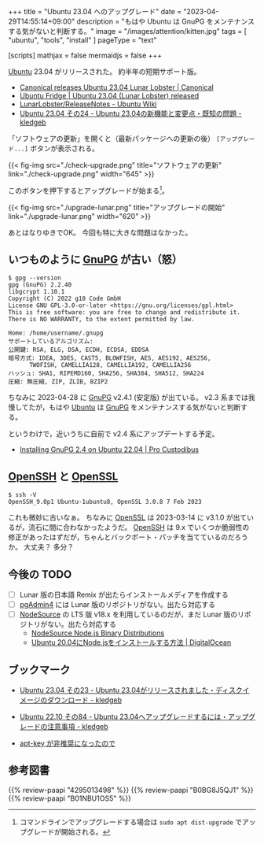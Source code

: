 +++
title = "Ubuntu 23.04 へのアップグレード"
date =  "2023-04-29T14:55:14+09:00"
description = "もはや Ubuntu は GnuPG をメンテナンスする気がないと判断する。"
image = "/images/attention/kitten.jpg"
tags = [ "ubuntu", "tools", "install" ]
pageType = "text"

[scripts]
  mathjax = false
  mermaidjs = false
+++

[Ubuntu] 23.04 がリリースされた。
約半年の短期サポート版。

- [Canonical releases Ubuntu 23.04 Lunar Lobster | Canonical](https://canonical.com/blog/canonical-releases-ubuntu-23-04-lunar-lobster)
- [Ubuntu Fridge | Ubuntu 23.04 (Lunar Lobster) released](https://ubuntu-news.org/2023/04/20/ubuntu-23-04-lunar-lobster-released/)
- [LunarLobster/ReleaseNotes - Ubuntu Wiki](https://wiki.ubuntu.com/LunarLobster/ReleaseNotes)
- [Ubuntu 23.04 その24 - Ubuntu 23.04の新機能と変更点・既知の問題 - kledgeb](https://kledgeb.blogspot.com/2023/04/ubuntu-2304-24-ubuntu-2304.html)

「ソフトウェアの更新」を開くと（最新パッケージへの更新の後） `[アップグレード...]` ボタンが表示される。

{{< fig-img src="./check-upgrade.png" title="ソフトウェアの更新" link="./check-upgrade.png" width="645" >}}

このボタンを押下するとアップグレードが始まる[^cmd1]。

[^cmd1]: コマンドラインでアップグレードする場合は `sudo apt dist-upgrade` でアップグレードが開始される。

{{< fig-img src="./upgrade-lunar.png" title="アップグレードの開始" link="./upgrade-lunar.png" width="620" >}}

あとはなりゆきでOK。
今回も特に大きな問題はなかった。

## いつものように [GnuPG] が古い（怒）

```text
$ gpg --version
gpg (GnuPG) 2.2.40
libgcrypt 1.10.1
Copyright (C) 2022 g10 Code GmbH
License GNU GPL-3.0-or-later <https://gnu.org/licenses/gpl.html>
This is free software: you are free to change and redistribute it.
There is NO WARRANTY, to the extent permitted by law.

Home: /home/username/.gnupg
サポートしているアルゴリズム:
公開鍵: RSA, ELG, DSA, ECDH, ECDSA, EDDSA
暗号方式: IDEA, 3DES, CAST5, BLOWFISH, AES, AES192, AES256,
      TWOFISH, CAMELLIA128, CAMELLIA192, CAMELLIA256
ハッシュ: SHA1, RIPEMD160, SHA256, SHA384, SHA512, SHA224
圧縮: 無圧縮, ZIP, ZLIB, BZIP2
```

ちなみに 2023-04-28 に [GnuPG] v2.4.1 (安定版) が出ている。
v2.3 系までは我慢してたが，もはや [Ubuntu] は [GnuPG] をメンテナンスする気がないと判断する。

というわけで，近いうちに自前で v2.4 系にアップデートする予定。

- [Installing GnuPG 2.4 on Ubuntu 22.04 | Pro Custodibus](https://www.procustodibus.com/blog/2023/02/gpg-2-4-on-ubuntu-22-04/)

## [OpenSSH] と [OpenSSL]

```text
$ ssh -V
OpenSSH_9.0p1 Ubuntu-1ubuntu8, OpenSSL 3.0.8 7 Feb 2023
```

これも微妙に古いなぁ。
ちなみに [OpenSSL] は 2023-03-14 に v3.1.0 が出ているが，流石に間に合わなかったようだ。
[OpenSSH] は 9.x でいくつか脆弱性の修正があったはずだが，ちゃんとバックポート・パッチを当てているのだろうか。
大丈夫？ 多分？

## 今後の TODO

- [ ] Lunar 版の日本語 Remix が出たらインストールメディアを作成する
- [ ] [pgAdmin4] には Lunar 版のリポジトリがない。出たら対応する
- [ ] [NodeSource](https://github.com/nodesource) の LTS 版 v18.x を利用しているのだが，まだ Lunar 版のリポジトリがない。出たら対応する
  - [NodeSource Node.js Binary Distributions](https://github.com/nodesource/distributions/blob/master/README.md)
  - [Ubuntu 20.04にNode.jsをインストールする方法  | DigitalOcean](https://www.digitalocean.com/community/tutorials/how-to-install-node-js-on-ubuntu-20-04-ja)

## ブックマーク

- [Ubuntu 23.04 その23 - Ubuntu 23.04がリリースされました・ディスクイメージのダウンロード - kledgeb](https://kledgeb.blogspot.com/2023/04/ubuntu-2304-23-ubuntu-2304.html)
- [Ubuntu 22.10 その84 - Ubuntu 23.04へアップグレードするには・アップグレードの注意事項 - kledgeb](https://kledgeb.blogspot.com/2023/04/ubuntu-2210-84-ubuntu-2304.html)

- [apt-key が非推奨になったので](https://zenn.dev/spiegel/articles/20220508-apt-key-is-deprecated)

[Ubuntu]: https://www.ubuntu.com/ "The leading operating system for PCs, IoT devices, servers and the cloud | Ubuntu"
[KeePassXC]: https://keepassxc.org/ "KeePassXC Password Manager"
[pgAdmin4]: https://www.pgadmin.org/ "pgAdmin - PostgreSQL Tools"
[GnuPG]: https://gnupg.org/ "The GNU Privacy Guard"
[Node.js]: https://nodejs.org/
[OpenSSL]: https://www.openssl.org/
[OpenSSH]: https://www.openssh.com/
[Docker]: https://www.docker.com/ "Empowering App Development for Developers | Docker"
[gpgpdump]: https://github.com/goark/gpgpdump "goark/gpgpdump: OpenPGP packet visualizer"
[PPA]: https://launchpad.net/ubuntu/+ppas "Personal Package Archives : Ubuntu"

## 参考図書

{{% review-paapi "4295013498" %}} <!-- Linuxシステムの仕組み -->
{{% review-paapi "B0BG8J5QJ1" %}} <!-- ［試して理解］Linuxのしくみ 増補改訂版 -->
{{% review-paapi "B01NBU1OS5" %}} <!-- シリコンパワー USBメモリ 32GB USB3.1 -->
